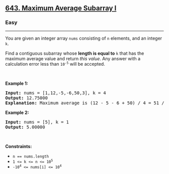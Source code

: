 <h2><a href="https://leetcode.com/problems/maximum-average-subarray-i/">643. Maximum Average Subarray I</a></h2><h3>Easy</h3><hr><div><p>You are given an integer array <code data-copier-init="true">nums</code> consisting of <code data-copier-init="true">n</code> elements, and an integer <code data-copier-init="true">k</code>.</p>

<p>Find a contiguous subarray whose <strong>length is equal to</strong> <code data-copier-init="true">k</code> that has the maximum average value and return <em>this value</em>. Any answer with a calculation error less than <code data-copier-init="true">10<sup>-5</sup></code> will be accepted.</p>

<p>&nbsp;</p>
<p><strong class="example">Example 1:</strong></p>

<pre data-copier-init="true"><strong>Input:</strong> nums = [1,12,-5,-6,50,3], k = 4
<strong>Output:</strong> 12.75000
<strong>Explanation:</strong> Maximum average is (12 - 5 - 6 + 50) / 4 = 51 / 4 = 12.75
</pre>

<p><strong class="example">Example 2:</strong></p>

<pre data-copier-init="true"><strong>Input:</strong> nums = [5], k = 1
<strong>Output:</strong> 5.00000
</pre>

<p>&nbsp;</p>
<p><strong>Constraints:</strong></p>

<ul>
	<li><code data-copier-init="true">n == nums.length</code></li>
	<li><code data-copier-init="true">1 &lt;= k &lt;= n &lt;= 10<sup>5</sup></code></li>
	<li><code data-copier-init="true">-10<sup>4</sup> &lt;= nums[i] &lt;= 10<sup>4</sup></code></li>
</ul>
</div>
